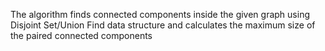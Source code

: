 The algorithm finds connected components inside the given graph using Disjoint Set/Union Find data structure and calculates the maximum size of the paired connected components

